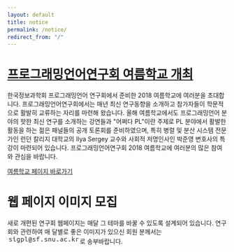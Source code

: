 ```yaml
---
layout: default
title: notice
permalink: /notice/
redirect_from: "/"
---
```


# [프로그래밍언어연구회 여름학교 개최](/school/2018s/)

한국정보과학회 프로그래밍언어 연구회에서 준비한 2018 여름학교에 여러분을 초대합니다.
프로그래밍언어연구회에서는 매년 최신 연구동향을 소개하고 참가자들이 학문적으로
활발히 교류하는 자리를 마련해 왔습니다. 올해 여름학교에서도 프로그래밍언어 분야의
핫한 최신 연구를 소개하는 강연들과 "어쩌다 PL"이란 주제로 PL 분야에서 활발한
활동을 하는 젊은 패널들의 공개 토론회를 준비하였으며, 특히 병렬 및 분산 시스템 전문가인
런던 칼리지 대학교의 Ilya Sergey 교수와 사회적 저명인사인 박준영 변호사의 특강이
마련되어 있습니다. 프로그래밍언어연구회 2018 여름학교에 여러분의 많은 참여와 관심을 바랍니다.

[여름학교 페이지 바로가기](/school/2018s/)

# 웹 페이지 이미지 모집

새로 개편된 연구회 웹페이지는 매달 그 테마를 바꿀 수 있도록 설계되어 있습니다. 연구회와 관련하여 매 달별로 좋은 이미지가 있으신 회원 분께서는 ![sigpl-mail](/mail/sigpl-mail.png)로 송부바랍니다.
